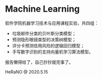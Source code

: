 # Machine Learning

软件学院机器学习技术与应用课程实验，共四组：

- 垃圾邮件分类的贝叶斯分类模型；
- 预测隐形眼镜类型的决策树模型；
- 评分卡预测信用风险的逻辑回归模型；
- 手写数字识别的支持向量机学习算法模型。

报告懒得给了，自己抄抄就完事了。

HeRaNO @ 2020.5.15
